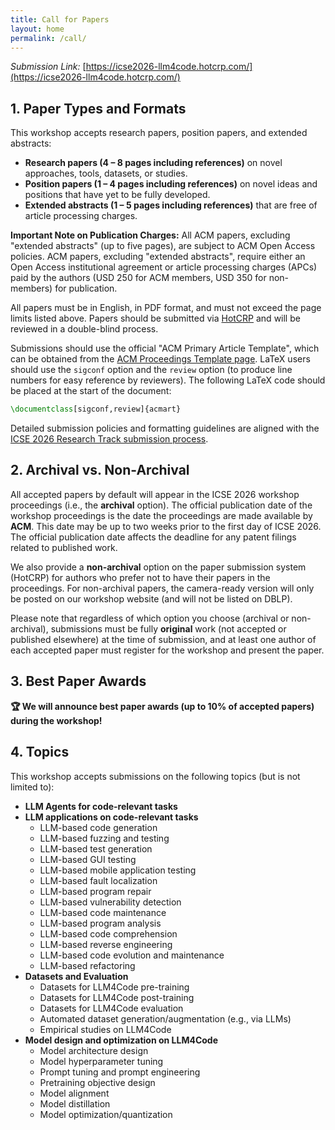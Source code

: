 ```yaml
---
title: Call for Papers
layout: home
permalink: /call/
---
```


*Submission Link:* [https://icse2026-llm4code.hotcrp.com/](https://icse2026-llm4code.hotcrp.com/)

## 1. Paper Types and Formats

This workshop accepts research papers, position papers, and extended abstracts:

* **Research papers (4 – 8 pages including references)** on novel approaches, tools, datasets, or studies.  
* **Position papers (1 – 4 pages including references)** on novel ideas and positions that have yet to be fully developed.  
* **Extended abstracts (1 – 5 pages including references)** that are free of article processing charges.

**Important Note on Publication Charges:** All ACM papers, excluding "extended abstracts" (up to five pages), are subject to ACM Open Access policies. ACM papers, excluding "extended abstracts", require either an Open Access institutional agreement or article processing charges (APCs) paid by the authors (USD 250 for ACM members, USD 350 for non-members) for publication.

All papers must be in English, in PDF format, and must not exceed the page limits listed above. Papers should be submitted via [HotCRP](https://icse2026-llm4code.hotcrp.com/) and will be reviewed in a double-blind process.

Submissions should use the official "ACM Primary Article Template", which can be obtained from the [ACM Proceedings Template page](https://www.acm.org/publications/proceedings-template). LaTeX users should use the `sigconf` option and the `review` option (to produce line numbers for easy reference by reviewers). The following LaTeX code should be placed at the start of the document:

```latex
\documentclass[sigconf,review]{acmart}
```

Detailed submission policies and formatting guidelines are aligned with the [ICSE 2026 Research Track submission process](https://conf.researchr.org/track/icse-2026/icse-2026-research-track#submission-process).

## 2. Archival vs. Non-Archival

All accepted papers by default will appear in the ICSE 2026 workshop proceedings (i.e., the **archival** option). The official publication date of the workshop proceedings is the date the proceedings are made available by **ACM**. This date may be up to two weeks prior to the first day of ICSE 2026. The official publication date affects the deadline for any patent filings related to published work.  

We also provide a **non-archival** option on the paper submission system (HotCRP) for authors who prefer not to have their papers in the proceedings. For non-archival papers, the camera-ready version will only be posted on our workshop website (and will not be listed on DBLP). 

Please note that regardless of which option you choose (archival or non-archival), submissions must be fully **original** work (not accepted or published elsewhere) at the time of submission, and at least one author of each accepted paper must register for the workshop and present the paper.

## 3. Best Paper Awards

**🏆 We will announce best paper awards (up to 10% of accepted papers) during the workshop!**

## 4. Topics

This workshop accepts submissions on the following topics (but is not limited to):

* **LLM Agents for code-relevant tasks**  
* **LLM applications on code-relevant tasks**  
  * LLM-based code generation  
  * LLM-based fuzzing and testing  
  * LLM-based test generation  
  * LLM-based GUI testing  
  * LLM-based mobile application testing  
  * LLM-based fault localization  
  * LLM-based program repair  
  * LLM-based vulnerability detection  
  * LLM-based code maintenance  
  * LLM-based program analysis  
  * LLM-based code comprehension  
  * LLM-based reverse engineering  
  * LLM-based code evolution and maintenance  
  * LLM-based refactoring  
* **Datasets and Evaluation**  
  * Datasets for LLM4Code pre-training  
  * Datasets for LLM4Code post-training  
  * Datasets for LLM4Code evaluation  
  * Automated dataset generation/augmentation (e.g., via LLMs)  
  * Empirical studies on LLM4Code  
* **Model design and optimization on LLM4Code**  
  * Model architecture design  
  * Model hyperparameter tuning  
  * Prompt tuning and prompt engineering  
  * Pretraining objective design  
  * Model alignment  
  * Model distillation  
  * Model optimization/quantization

<!-- This is the base Jekyll theme. You can find out more info about customizing your Jekyll theme, as well as basic Jekyll usage documentation at [jekyllrb.com](https://jekyllrb.com/)

You can find the source code for Minima at GitHub:
[jekyll][jekyll-organization] /
[minima](https://github.com/jekyll/minima)

You can find the source code for Jekyll at GitHub:
[jekyll][jekyll-organization] /
[jekyll](https://github.com/jekyll/jekyll)


[jekyll-organization]: https://github.com/jekyll -->
